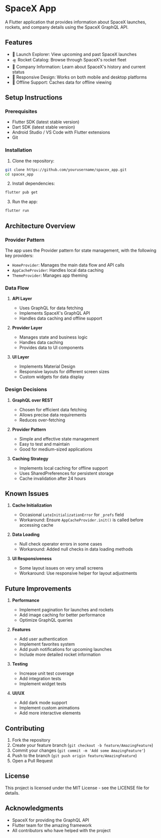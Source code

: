 # SpaceX App

A Flutter application that provides information about SpaceX launches, rockets, and company details using the SpaceX GraphQL API.

## Features

- 🚀 Launch Explorer: View upcoming and past SpaceX launches
- 🛸 Rocket Catalog: Browse through SpaceX's rocket fleet
- 🏢 Company Information: Learn about SpaceX's history and current status
- 📱 Responsive Design: Works on both mobile and desktop platforms
- 💾 Offline Support: Caches data for offline viewing

## Setup Instructions

### Prerequisites

- Flutter SDK (latest stable version)
- Dart SDK (latest stable version)
- Android Studio / VS Code with Flutter extensions
- Git

### Installation

1. Clone the repository:
```bash
git clone https://github.com/yourusername/spacex_app.git
cd spacex_app
```

2. Install dependencies:
```bash
flutter pub get
```

3. Run the app:
```bash
flutter run
```

## Architecture Overview

### Provider Pattern
The app uses the Provider pattern for state management, with the following key providers:
- `HomeProvider`: Manages the main data flow and API calls
- `AppCacheProvider`: Handles local data caching
- `ThemeProvider`: Manages app theming

### Data Flow
1. **API Layer**
   - Uses GraphQL for data fetching
   - Implements SpaceX's GraphQL API
   - Handles data caching and offline support

2. **Provider Layer**
   - Manages state and business logic
   - Handles data caching
   - Provides data to UI components

3. **UI Layer**
   - Implements Material Design
   - Responsive layouts for different screen sizes
   - Custom widgets for data display

### Design Decisions

1. **GraphQL over REST**
   - Chosen for efficient data fetching
   - Allows precise data requirements
   - Reduces over-fetching

2. **Provider Pattern**
   - Simple and effective state management
   - Easy to test and maintain
   - Good for medium-sized applications

3. **Caching Strategy**
   - Implements local caching for offline support
   - Uses SharedPreferences for persistent storage
   - Cache invalidation after 24 hours

## Known Issues

1. **Cache Initialization**
   - Occasional `LateInitializationError` for `_prefs` field
   - Workaround: Ensure `AppCacheProvider.init()` is called before accessing cache

2. **Data Loading**
   - Null check operator errors in some cases
   - Workaround: Added null checks in data loading methods

3. **UI Responsiveness**
   - Some layout issues on very small screens
   - Workaround: Use responsive helper for layout adjustments

## Future Improvements

1. **Performance**
   - Implement pagination for launches and rockets
   - Add image caching for better performance
   - Optimize GraphQL queries

2. **Features**
   - Add user authentication
   - Implement favorites system
   - Add push notifications for upcoming launches
   - Include more detailed rocket information

3. **Testing**
   - Increase unit test coverage
   - Add integration tests
   - Implement widget tests

4. **UI/UX**
   - Add dark mode support
   - Implement custom animations
   - Add more interactive elements

## Contributing

1. Fork the repository
2. Create your feature branch (`git checkout -b feature/AmazingFeature`)
3. Commit your changes (`git commit -m 'Add some AmazingFeature'`)
4. Push to the branch (`git push origin feature/AmazingFeature`)
5. Open a Pull Request

## License

This project is licensed under the MIT License - see the LICENSE file for details.

## Acknowledgments

- SpaceX for providing the GraphQL API
- Flutter team for the amazing framework
- All contributors who have helped with the project
